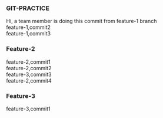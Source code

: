 ### GIT-PRACTICE
Hi, a team member is doing this commit from feature-1 branch<br />
feature-1,commit2<br />
feature-1,commit3<br />

### Feature-2
feature-2,commit1<br />
feature-2,commit2<br />
feature-3,commit3<br />
feature-2,commit4<br />

### Feature-3
feature-3,commit1<br />